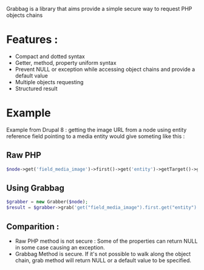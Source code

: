 Grabbag is a library that aims provide a simple secure way to request PHP objects chains

# Features :
* Compact and dotted syntax
* Getter, method, property uniform syntax
* Prevent NULL or exception while accessing object chains and provide a default value
* Multiple objects requesting
* Structured result

# Example

Example from Drupal 8 : getting the image URL from a node using entity reference field pointing to a media entity would give someting like this :

## Raw PHP
```php
$node->get('field_media_image')->first()->get('entity')->getTarget()->getValue()->get('field_image')->entity->getFileUri()
```

## Using Grabbag
```php
$grabber = new Grabber($node);
$result = $grabber->grab('get("field_media_image").first.get("entity").target.value.get("field_image").entity.fileUri');
```

## Comparition : 
* Raw PHP method is not secure : Some of the properties can return NULL in some case causing an exception.
* Grabbag Method is secure. If it's not possible to walk along the object chain, grab method will return NULL or a default value to be specified.
 
